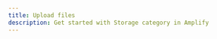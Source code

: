 ```yaml
---
title: Upload files
description: Get started with Storage category in Amplify
---
```


<inline-fragment platform="js" src="~/lib/storage/fragments/js/upload.md"></inline-fragment>
<inline-fragment platform="ios" src="~/lib/storage/fragments/ios/upload.md"></inline-fragment>
<inline-fragment platform="android" src="~/lib/storage/fragments/android/upload.md"></inline-fragment>